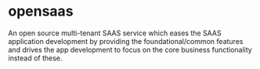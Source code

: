 opensaas
========

An open source multi-tenant SAAS service which eases the SAAS application development by providing the foundational/common features and drives the app development to focus on the core business functionality instead of these.
